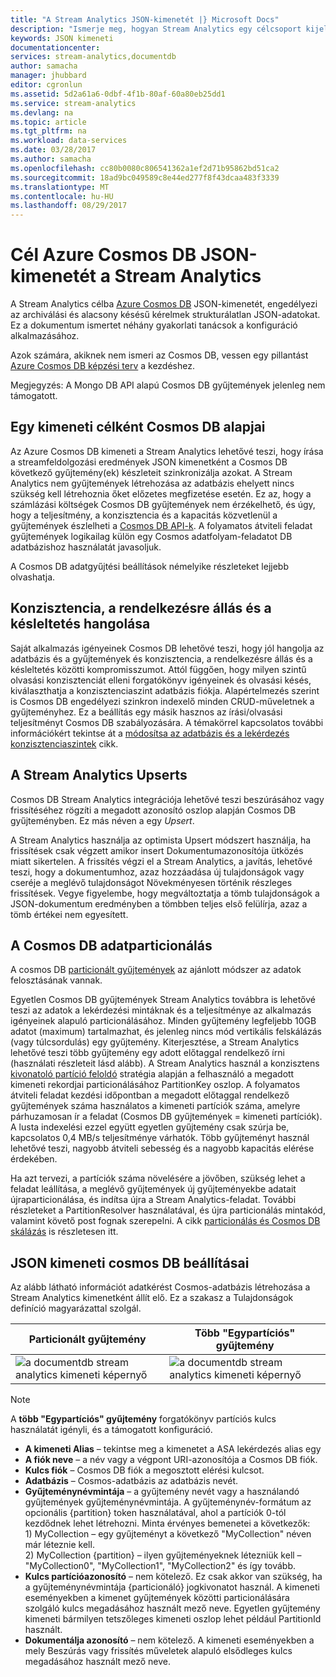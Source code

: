 ```yaml
---
title: "A Stream Analytics JSON-kimenetét |} Microsoft Docs"
description: "Ismerje meg, hogyan Stream Analytics egy célcsoport kijelölésével az Azure Cosmos DB JSON kimeneti adatok archiválása és alacsony késésű lekérdezései strukturálatlan JSON-adatokat."
keywords: JSON kimeneti
documentationcenter: 
services: stream-analytics,documentdb
author: samacha
manager: jhubbard
editor: cgronlun
ms.assetid: 5d2a61a6-0dbf-4f1b-80af-60a80eb25dd1
ms.service: stream-analytics
ms.devlang: na
ms.topic: article
ms.tgt_pltfrm: na
ms.workload: data-services
ms.date: 03/28/2017
ms.author: samacha
ms.openlocfilehash: cc80b0080c806541362a1ef2d71b95862bd51ca2
ms.sourcegitcommit: 18ad9bc049589c8e44ed277f8f43dcaa483f3339
ms.translationtype: MT
ms.contentlocale: hu-HU
ms.lasthandoff: 08/29/2017
---
```

# <a name="target-azure-cosmos-db-for-json-output-from-stream-analytics"></a>Cél Azure Cosmos DB JSON-kimenetét a Stream Analytics
A Stream Analytics célba [Azure Cosmos DB](https://azure.microsoft.com/services/documentdb/) JSON-kimenetét, engedélyezi az archiválási és alacsony késésű kérelmek strukturálatlan JSON-adatokat. Ez a dokumentum ismertet néhány gyakorlati tanácsok a konfiguráció alkalmazásához.

Azok számára, akiknek nem ismeri az Cosmos DB, vessen egy pillantást [Azure Cosmos DB képzési terv](https://azure.microsoft.com/documentation/learning-paths/documentdb/) a kezdéshez. 

Megjegyzés: A Mongo DB API alapú Cosmos DB gyűjtemények jelenleg nem támogatott. 

## <a name="basics-of-cosmos-db-as-an-output-target"></a>Egy kimeneti célként Cosmos DB alapjai
Az Azure Cosmos DB kimeneti a Stream Analytics lehetővé teszi, hogy írása a streamfeldolgozási eredmények JSON kimenetként a Cosmos DB következő gyűjtemény(ek) készleteit szinkronizálja azokat. A Stream Analytics nem gyűjtemények létrehozása az adatbázis ehelyett nincs szükség kell létrehoznia őket előzetes megfizetése esetén. Ez az, hogy a számlázási költségek Cosmos DB gyűjtemények nem érzékelhető, és úgy, hogy a teljesítmény, a konzisztencia és a kapacitás közvetlenül a gyűjtemények észlelheti a [Cosmos DB API-k](https://msdn.microsoft.com/library/azure/dn781481.aspx). A folyamatos átviteli feladat gyűjtemények logikailag külön egy Cosmos adatfolyam-feladatot DB adatbázishoz használatát javasoljuk.

A Cosmos DB adatgyűjtési beállítások némelyike részleteket lejjebb olvashatja.

## <a name="tune-consistency-availability-and-latency"></a>Konzisztencia, a rendelkezésre állás és a késleltetés hangolása
Saját alkalmazás igényeinek Cosmos DB lehetővé teszi, hogy jól hangolja az adatbázis és a gyűjtemények és konzisztencia, a rendelkezésre állás és a késleltetés közötti kompromisszumot. Attól függően, hogy milyen szintű olvasási konzisztenciát elleni forgatókönyv igényeinek és olvasási késés, kiválaszthatja a konzisztenciaszint adatbázis fiókja. Alapértelmezés szerint is Cosmos DB engedélyezi szinkron indexelő minden CRUD-műveletnek a gyűjteményhez. Ez a beállítás egy másik hasznos az írási/olvasási teljesítményt Cosmos DB szabályozására. A témakörrel kapcsolatos további információkért tekintse át a [módosítsa az adatbázis és a lekérdezés konzisztenciaszintek](../documentdb/documentdb-consistency-levels.md) cikk.

## <a name="upserts-from-stream-analytics"></a>A Stream Analytics Upserts
Cosmos DB Stream Analytics integrációja lehetővé teszi beszúrásához vagy frissítéséhez rögzíti a megadott azonosító oszlop alapján Cosmos DB gyűjteményben. Ez más néven a egy *Upsert*.

A Stream Analytics használja az optimista Upsert módszert használja, ha frissítések csak végzett amikor insert Dokumentumazonosítója ütközés miatt sikertelen. A frissítés végzi el a Stream Analytics, a javítás, lehetővé teszi, hogy a dokumentumhoz, azaz hozzáadása új tulajdonságok vagy cseréje a meglévő tulajdonságot Növekményesen történik részleges frissítések. Vegye figyelembe, hogy megváltoztatja a tömb tulajdonságok a JSON-dokumentum eredményben a tömbben teljes első felülírja, azaz a tömb értékei nem egyesített.

## <a name="data-partitioning-in-cosmos-db"></a>A Cosmos DB adatparticionálás
A cosmos DB [particionált gyűjtemények](../cosmos-db/partition-data.md) az ajánlott módszer az adatok felosztásának vannak. 

Egyetlen Cosmos DB gyűjtemények Stream Analytics továbbra is lehetővé teszi az adatok a lekérdezési mintáknak és a teljesítménye az alkalmazás igényeinek alapuló particionálásához. Minden gyűjtemény legfeljebb 10GB adatot (maximum) tartalmazhat, és jelenleg nincs mód vertikális felskálázás (vagy túlcsordulás) egy gyűjtemény. Kiterjesztése, a Stream Analytics lehetővé teszi több gyűjtemény egy adott előtaggal rendelkező írni (használati részleteit lásd alább). A Stream Analytics használ a konzisztens [kivonatoló partíció feloldó](https://msdn.microsoft.com/library/azure/microsoft.azure.documents.partitioning.hashpartitionresolver.aspx) stratégia alapján a felhasználó a megadott kimeneti rekordjai particionálásához PartitionKey oszlop. A folyamatos átviteli feladat kezdési időpontban a megadott előtaggal rendelkező gyűjtemények száma használatos a kimeneti partíciók száma, amelyre párhuzamosan ír a feladat (Cosmos DB gyűjtemények = kimeneti partíciók). A lusta indexelési ezzel együtt egyetlen gyűjtemény csak szúrja be, kapcsolatos 0,4 MB/s teljesítménye várhatók. Több gyűjteményt használ lehetővé teszi, nagyobb átviteli sebesség és a nagyobb kapacitás elérése érdekében.

Ha azt tervezi, a partíciók száma növelésére a jövőben, szükség lehet a feladat leállítása, a meglévő gyűjtemények új gyűjteményekbe adatait újraparticionálása, és indítsa újra a Stream Analytics-feladat. További részleteket a PartitionResolver használatával, és újra particionálás mintakód, valamint követő post fognak szerepelni. A cikk [particionálás és Cosmos DB skálázás](../documentdb/documentdb-partition-data.md) is részletesen itt.

## <a name="cosmos-db-settings-for-json-output"></a>JSON kimeneti cosmos DB beállításai
Az alább látható információt adatkérést Cosmos-adatbázis létrehozása a Stream Analytics kimenetként állít elő. Ez a szakasz a Tulajdonságok definíció magyarázattal szolgál.

Particionált gyűjtemény | Több "Egypartíciós" gyűjtemény
---|---
![a documentdb stream analytics kimeneti képernyő](media/stream-analytics-documentdb-output/stream-analytics-documentdb-output-1.png) |  ![a documentdb stream analytics kimeneti képernyő](media/stream-analytics-documentdb-output/stream-analytics-documentdb-output-2.png)


  
> [!NOTE]
> A **több "Egypartíciós" gyűjtemény** forgatókönyv partíciós kulcs használatát igényli, és a támogatott konfiguráció. 

* **A kimeneti Alias** – tekintse meg a kimenetet a ASA lekérdezés alias egy  
* **A fiók neve** – a név vagy a végpont URI-azonosítója a Cosmos DB fiók.  
* **Kulcs fiók** – Cosmos DB fiók a megosztott elérési kulcsot.  
* **Adatbázis** – Cosmos-adatbázis az adatbázis nevét.  
* **Gyűjteménynévmintája** – a gyűjtemény nevét vagy a használandó gyűjtemények gyűjteménynévmintája. A gyűjteménynév-formátum az opcionális {partition} token használatával, ahol a partíciók 0-tól kezdődnek lehet létrehozni. Minta érvényes bemenetei a következők:  
  1\) MyCollection – egy gyűjteményt a következő "MyCollection" néven már léteznie kell.  
  2\) MyCollection {partition} – ilyen gyűjteményeknek létezniük kell – "MyCollection0", "MyCollection1", "MyCollection2" és így tovább.  
* **Kulcs partícióazonosító** – nem kötelező. Ez csak akkor van szükség, ha a gyűjteménynévmintája {particionáló} jogkivonatot használ. A kimeneti eseményekben a kimenet gyűjtemények közötti particionálására szolgáló kulcs megadásához használt mező neve. Egyetlen gyűjtemény kimeneti bármilyen tetszőleges kimeneti oszlop lehet például PartitionId használt.  
* **Dokumentálja azonosító** – nem kötelező. A kimeneti eseményekben a mely Beszúrás vagy frissítés műveletek alapuló elsődleges kulcs megadásához használt mező neve.  
